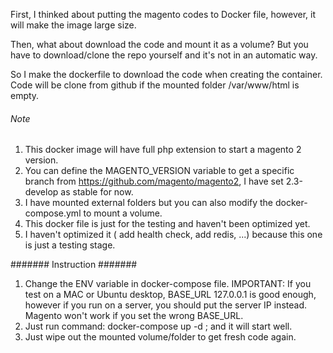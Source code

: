 First, I thinked about putting the magento codes to Docker file, however, it will make the image large size.

Then, what about download the code and mount it as a volume? But you have to download/clone the repo yourself and it's not in an automatic way.

So I make the dockerfile to download the code when creating the container. Code will be clone from github if the mounted folder /var/www/html is empty.

###### Note ######
1. This docker image will have full php extension to start a magento 2 version.
2. You can define the MAGENTO_VERSION variable to get a specific branch from https://github.com/magento/magento2, I have set 2.3-develop as stable for now.
3. I have mounted external folders but you can also modify the docker-compose.yml to mount a volume.
4. This docker file is just for the testing and haven't been optimized yet.
4. I haven't optimized it ( add health check, add redis, ...) because this one is just a testing stage.

####### Instruction #######
1. Change the ENV variable in docker-compose file.
IMPORTANT: If you test on a MAC or Ubuntu desktop, BASE_URL 127.0.0.1 is good enough, however if you run on a server, you should put the server IP instead.
Magento won't work if you set the wrong BASE_URL.
2. Just run command: docker-compose up -d ; and it will start well.
3. Just wipe out the mounted volume/folder to get fresh code again.
